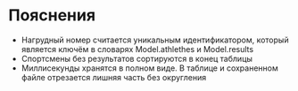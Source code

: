 # Пояснения

- Нагрудный номер считается уникальным идентификатором, который является ключём в словарях Model.athlethes и Model.results
- Спортсмены без результатов сортируются в конец таблицы
- Миллисекунды хранятся в полном виде. В таблице и сохраненном файле отрезается лишняя часть без округления
